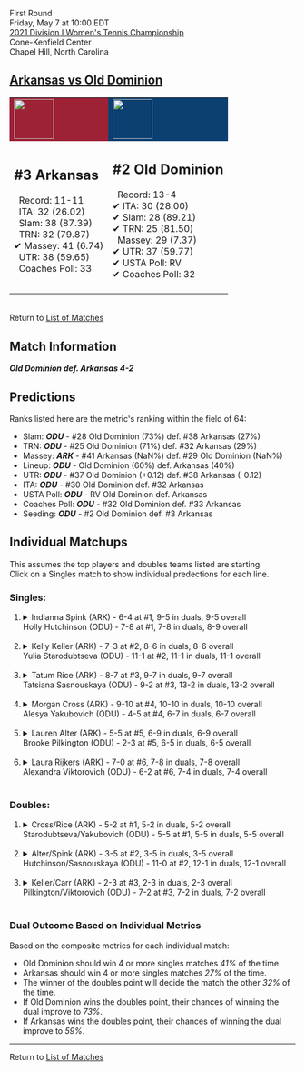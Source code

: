 First Round  
Friday, May 7 at 10:00 EDT  
[2021 Division I Women's Tennis Championship](../index.md)  
Cone-Kenfield Center  
Chapel Hill, North Carolina  
## [Arkansas vs Old Dominion](https://www.ncaa.com/game/5833648)  

<table><tr style="background-color: #d9d9d9 !important"><td style="background-color: #9D2235 !important"><img src="https://www.ncaa.com/sites/default/files/images/logos/schools/a/arkansas.70.png" width="70" height="70" /></td><td style="background-color: #0B4071 !important"><img src="https://www.ncaa.com/sites/default/files/images/logos/schools/o/old-dominion.70.png" width="70" height="70" /></td></tr><tr>
<td>  

<h2>#3 Arkansas</h2>  
&nbsp; Record: 11-11<br>  
&nbsp; ITA: 32 (26.02)<br>  
&nbsp; Slam: 38 (87.39)<br>  
&nbsp; TRN: 32 (79.87)<br>  
&#10004; Massey: 41 (6.74)<br>  
&nbsp; UTR: 38 (59.65)<br>  
&nbsp; Coaches Poll: 33<br>  
<br>  

</td>
<td>  

<h2>#2 Old Dominion</h2>  
&nbsp; Record: 13-4<br>  
&#10004; ITA: 30 (28.00)<br>  
&#10004; Slam: 28 (89.21)<br>  
&#10004; TRN: 25 (81.50)<br>  
&nbsp; Massey: 29 (7.37)<br>  
&#10004; UTR: 37 (59.77)<br>  
&#10004; USTA Poll: RV<br>  
&#10004; Coaches Poll: 32<br>  
<br>  

</td>
</tr></table>  


<br>Return to [List of Matches](../index.md)  

## Match Information  
***Old Dominion def. Arkansas 4-2***  

## Predictions  

Ranks listed here are the metric's ranking within the field of 64:  
- Slam: ***ODU*** - #28 Old Dominion (73%) def. #38 Arkansas (27%)  
- TRN: ***ODU*** - #25 Old Dominion (71%) def. #32 Arkansas (29%)  
- Massey: ***ARK*** - #41 Arkansas (NaN%) def. #29 Old Dominion (NaN%)  
- Lineup: ***ODU*** - Old Dominion (60%) def. Arkansas (40%)  
- UTR: ***ODU*** - #37 Old Dominion (+0.12) def. #38 Arkansas (-0.12)  
- ITA: ***ODU*** - #30 Old Dominion def. #32 Arkansas  
- USTA Poll: ***ODU*** - RV Old Dominion def. Arkansas  
- Coaches Poll: ***ODU*** - #32 Old Dominion def. #33 Arkansas  
- Seeding: ***ODU*** - #2 Old Dominion def. #3 Arkansas  

## Individual Matchups  
This assumes the top players and doubles teams listed are starting.  
Click on a Singles match to show individual predections for each line.  

### Singles:  

<ol>
<li><details>
<summary markdown="span">Indianna Spink (ARK) - 6-4 at #1, 9-5 in duals, 9-5 overall<br>Holly Hutchinson (ODU) - 7-8 at #1, 7-8 in duals, 8-9 overall</summary>
<h4>Predictions</h4><ul>
<li>Composite: <b><i>ARK</i></b> - Spink (54%) def. Hutchinson (46%)</li>  
<li>Slam: <b><i>ODU</i></b> - Hutchinson (61%) def. Spink (39%)</li>  
<li>TRN: <b><i>ARK</i></b> - Spink (54%) def. Hutchinson (46%)</li>  
<li>Massey: <b><i>ARK</i></b> - Spink (NaN%) def. Hutchinson (NaN%)</li>  
<li>UTR: <b><i>ARK</i></b> - Spink (72%) def. Hutchinson (28%)</li>  
<li>ITA: <b><i>ARK</i></b> - Spink (13.82) def. Hutchinson (5.40)</li>  
</ul>
</details>&nbsp;</li>
<li><details>
<summary markdown="span">Kelly Keller (ARK) - 7-3 at #2, 8-6 in duals, 8-6 overall<br>Yulia Starodubtseva (ODU) - 11-1 at #2, 11-1 in duals, 11-1 overall</summary>
<h4>Predictions</h4><ul>
<li>Composite: <b><i>ODU</i></b> - Starodubtseva (61%) def. Keller (39%)</li>  
<li>Slam: <b><i>ODU</i></b> - Starodubtseva (55%) def. Keller (45%)</li>  
<li>TRN: <b><i>ODU</i></b> - Starodubtseva (74%) def. Keller (26%)</li>  
<li>Massey: <b><i>ARK</i></b> - Keller (NaN%) def. Starodubtseva (NaN%)</li>  
<li>UTR: <b><i>ODU</i></b> - Starodubtseva (55%) def. Keller (45%)</li>  
<li>ITA: <b><i>ODU</i></b> - Starodubtseva (11.96) def. Keller (2.19)</li>  
</ul>
</details>&nbsp;</li>
<li><details>
<summary markdown="span">Tatum Rice (ARK) - 8-7 at #3, 9-7 in duals, 9-7 overall<br>Tatsiana Sasnouskaya (ODU) - 9-2 at #3, 13-2 in duals, 13-2 overall</summary>
<h4>Predictions</h4><ul>
<li>Composite: <b><i>ODU</i></b> - Sasnouskaya (67%) def. Rice (33%)</li>  
<li>Slam: <b><i>ODU</i></b> - Sasnouskaya (68%) def. Rice (32%)</li>  
<li>TRN: <b><i>ODU</i></b> - Sasnouskaya (66%) def. Rice (34%)</li>  
<li>Massey: <b><i>ARK</i></b> - Rice (NaN%) def. Sasnouskaya (NaN%)</li>  
<li>UTR: <b><i>ODU</i></b> - Sasnouskaya (67%) def. Rice (33%)</li>  
<li>ITA: <b><i>ODU</i></b> - Sasnouskaya (7.78) def. Rice (2.00)</li>  
</ul>
</details>&nbsp;</li>
<li><details>
<summary markdown="span">Morgan Cross (ARK) - 9-10 at #4, 10-10 in duals, 10-10 overall<br>Alesya Yakubovich (ODU) - 4-5 at #4, 6-7 in duals, 6-7 overall</summary>
<h4>Predictions</h4><ul>
<li>Composite: <b><i>ARK</i></b> - Cross (70%) def. Yakubovich (30%)</li>  
<li>Slam: <b><i>ARK</i></b> - Cross (63%) def. Yakubovich (37%)</li>  
<li>TRN: <b><i>ARK</i></b> - Cross (69%) def. Yakubovich (31%)</li>  
<li>Massey: <b><i>ARK</i></b> - Cross (NaN%) def. Yakubovich (NaN%)</li>  
<li>UTR: <b><i>ARK</i></b> - Cross (80%) def. Yakubovich (20%)</li>  
</ul>
</details>&nbsp;</li>
<li><details>
<summary markdown="span">Lauren Alter (ARK) - 5-5 at #5, 6-9 in duals, 6-9 overall<br>Brooke Pilkington (ODU) - 2-3 at #5, 6-5 in duals, 6-5 overall</summary>
<h4>Predictions</h4><ul>
<li>Composite: <b><i>ODU</i></b> - Pilkington (63%) def. Alter (37%)</li>  
<li>Slam: <b><i>ODU</i></b> - Pilkington (54%) def. Alter (46%)</li>  
<li>TRN: <b><i>ODU</i></b> - Pilkington (55%) def. Alter (45%)</li>  
<li>Massey: <b><i>ARK</i></b> - Alter (NaN%) def. Pilkington (NaN%)</li>  
<li>UTR: <b><i>ODU</i></b> - Pilkington (79%) def. Alter (21%)</li>  
<li>ITA: <b><i>ODU</i></b> - Pilkington (1.80) def. Alter (0.00)</li>  
</ul>
</details>&nbsp;</li>
<li><details>
<summary markdown="span">Laura Rijkers (ARK) - 7-0 at #6, 7-8 in duals, 7-8 overall<br>Alexandra Viktorovich (ODU) - 6-2 at #6, 7-4 in duals, 7-4 overall</summary>
<h4>Predictions</h4><ul>
<li>Composite: <b><i>ODU</i></b> - Viktorovich (52%) def. Rijkers (48%)</li>  
<li>Slam: <b><i>ARK</i></b> - Rijkers (55%) def. Viktorovich (45%)</li>  
<li>TRN: <b><i>ARK</i></b> - Rijkers (69%) def. Viktorovich (31%)</li>  
<li>Massey: <b><i>ARK</i></b> - Rijkers (NaN%) def. Viktorovich (NaN%)</li>  
<li>UTR: <b><i>ODU</i></b> - Viktorovich (80%) def. Rijkers (20%)</li>  
<li>ITA: <b><i>ODU</i></b> - Viktorovich (2.38) def. Rijkers (1.60)</li>  
</ul>
</details>&nbsp;</li>
</ol>

### Doubles:  

<ol>
<li><details>
<summary markdown="span">Cross/Rice (ARK) - 5-2 at #1, 5-2 in duals, 5-2 overall<br>Starodubtseva/Yakubovich (ODU) - 5-5 at #1, 5-5 in duals, 5-5 overall</summary>
<br>Sorry, we don't have any metrics for this match
</details>&nbsp;</li>
<li><details>
<summary markdown="span">Alter/Spink (ARK) - 3-5 at #2, 3-5 in duals, 3-5 overall<br>Hutchinson/Sasnouskaya (ODU) - 11-0 at #2, 12-1 in duals, 12-1 overall</summary>
<br>Sorry, we don't have any metrics for this match
</details>&nbsp;</li>
<li><details>
<summary markdown="span">Keller/Carr (ARK) - 2-3 at #3, 2-3 in duals, 2-3 overall<br>Pilkington/Viktorovich (ODU) - 7-2 at #3, 7-2 in duals, 7-2 overall</summary>
<br>Sorry, we don't have any metrics for this match
</details>&nbsp;</li>
</ol>

### Dual Outcome Based on Individual Metrics  
  
Based on the composite metrics for each individual match:  
- Old Dominion should win 4 or more singles matches _41%_ of the time.  
- Arkansas should win 4 or more singles matches _27%_ of the time.  
- The winner of the doubles point will decide the match the other _32%_ of the time.  
- If Old Dominion wins the doubles point, their chances of winning the dual improve to _73%_.  
- If Arkansas wins the doubles point, their chances of winning the dual improve to _59%_.  
  
------

Return to [List of Matches](../index.md)  
